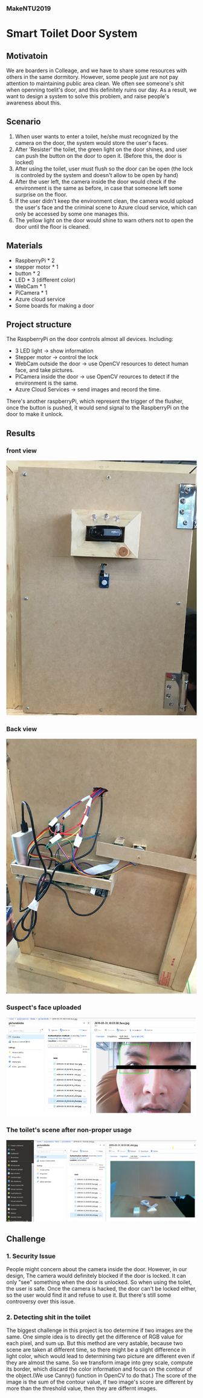 ### MakeNTU2019
# Smart Toilet Door System

## Motivatoin
We are boarders in Colleage, and we have to share some resources with others in the same dormitory. However, some people just are not pay attention to 
maintaining public area clean. We often see someone's shit when openning toelit's door, and this definitely ruins our day. As a result, we want to design 
a system to solve this problem, and raise people's awareness about this.

## Scenario
1. When user wants to enter a toilet, he/she must recognized by the camera on the door, the system would store the user's faces.
2. After 'Resister' the toilet, the green light on the door shines, and user can push the button on the door to open it. (Before this, the door is locked)
3. After using the toilet, user must flush so the door can be open (the lock is controled by the system and doesn't allow to be open by hand)
4. After the user left, the camera inside the door would check if the environment is the same as before, in case that someone left some surprise on the floor.
5. If the user didn't keep the environment clean, the camera would upload the user's face and the criminal scene to Azure cloud service, which can only be accessed by some one manages this.
6. The yellow light on the door would shine to warn others not to open the door until the floor is cleaned.

## Materials
* RaspberryPi * 2
* stepper motor * 1
* button * 2
* LED * 3 (different color)
* WebCam * 1
* PiCamera * 1
* Azure cloud service
* Some boards for making a door

## Project structure
The RaspberryPi on the door controls almost all devices. Including:
* 3 LED light   -> show information
* Stepper motor -> control the lock 
* WebCam outside the door -> use OpenCV resources to detect human face, and take pictures.
* PiCamera inside the door  -> use OpenCV reources to detect if the environment is the same.
* Azure Cloud Services -> send images and record the time.

There's another raspberryPi, which represent the trigger of the flusher, once the button is pushed,
it would send signal to the RaspberryPi on the door to make it unlock.

## Results

### front view 
![](img/front.JPG)

### Back view
![](img/back.JPG)

### Suspect's face uploaded
![](img/face.png)

### The toilet's scene after non-proper usage
![](img/shit.png)


## Challenge 

### 1. Security Issue
People might concern about the camera inside the door. However, in our design, The camera would definitely blocked if the door is locked.
It can only "see" something when the door is unlocked. So when using the toilet, the user is safe. Once the camera is hacked,
the door can't be locked either, so the user would find it and refuse to use it. But there's still some controversy over this issue.

### 2. Detecting shit in the toilet
The biggest challenge in this project is too determine if two images are the same.
One simple idea is to directly get the difference of RGB value for each pixel, and sum up.
But this method are very astable, because two scene are taken at different time, so there 
might be a slight difference in light color, which would lead to determining two picture are different
even if they are almost the same. So we transform image into grey scale, compute its border, which 
discard the color information and focus on the contour of the object.(We use Canny() function in 
OpenCV to do that.) The score of the image is the sum of the contour value, if two image's score
are different by more than the threshold value, then they are differnt images.
